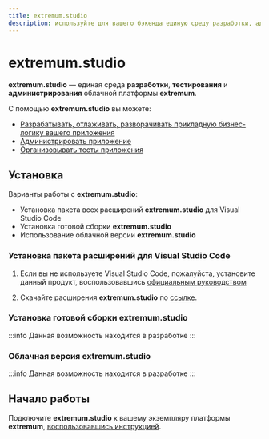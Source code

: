 ```yaml
---
title: extremum.studio
description: используйте для вашего бэкенда единую среду разработки, администрирования, управления данными и технической документацией
---
```


# extremum.studio
**extremum.studio** — единая среда **разработки**, **тестирования** и **администрирования** облачной платформы **extremum**.

С помощью **extremum.studio** вы можете:

- [Разрабатывать, отлаживать, разворачивать прикладную бизнес-логику вашего приложения](/ru/tools/studio/development)
- [Администрировать приложение](/ru/tools/studio/admin)
- [Организовывать тесты приложения](/ru/tools/studio/yoga)



## Установка

Варианты работы с **extremum.studio**: 

* Установка пакета всех расширений **extremum.studio** для Visual Studio Code
* Установка готовой сборки **extremum.studio**
* Использование облачной версии **extremum.studio**


### Установка пакета расширений для Visual Studio Code

1. Если вы не используете Visual Studio Code, пожалуйста, установите данный продукт, воспользовавшись [официальным руководством](https://code.visualstudio.com/docs/setup/setup-overview)

2. Скачайте расширения **extremum.studio** по [ссылке](https://storage.yandexcloud.net/s.e6m.io/extremum.help/extremum-dev-starter.zip).
<!-- 3. Откройте **Visual Studio Code** и перейдите в список расширений, выбрав пиктограмму ![extensions.svg](/img/client/extensions.svg) в левой вертикальной панели инструментов. В строке инструментов в верхней части левой области окна IDE выберите установку расширений через VSIX. Установите из распакованного архива (п.2) каждый из файлов с расширением **.vsix**. -->

### Установка готовой сборки extremum.studio

:::info
Данная возможность находится в разработке
:::


###  Облачная версия extremum.studio

:::info
Данная возможность находится в разработке
:::

## Начало работы

Подключите **extremum.studio** к вашему экземпляру платформы **extremum**, [воспользовавшись инструкцией](/ru/tools/studio/connect-to-platform-instance).   
